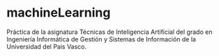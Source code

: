 # machineLearning
Práctica de la asignatura Técnicas de Inteligencia Artificial del grado en Ingeniería Informática de Gestión y Sistemas de Información de la Universidad del Pais Vasco. 
